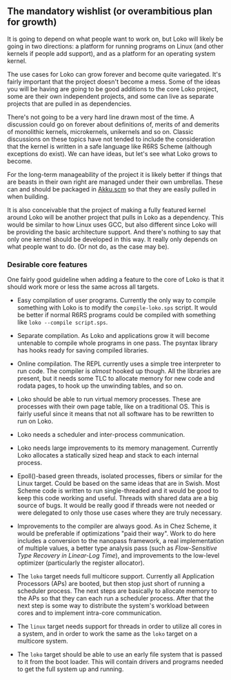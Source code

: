 ## The mandatory wishlist (or overambitious plan for growth)

It is going to depend on what people want to work on, but Loko will
likely be going in two directions: a platform for running programs on
Linux (and other kernels if people add support), and as a platform for
an operating system kernel.

The use cases for Loko can grow forever and become quite variegated.
It's fairly important that the project doesn't become a mess. Some of
the ideas you will be having are going to be good additions to the
core Loko project, some are their own independent projects, and some
can live as separate projects that are pulled in as dependencies.

There's not going to be a very hard line drawn most of the time. A
discussion could go on forever about definitions of, merits of and
demerits of monolithic kernels, microkernels, unikernels and so on.
Classic discussions on these topics have not tended to include the
consideration that the kernel is written in a safe language like R6RS
Scheme (although exceptions do exist). We can have ideas, but let's
see what Loko grows to become.

For the long-term manageability of the project it is likely better if
things that are beasts in their own right are managed under their own
umbrellas. These can and should be packaged
in [Akku.scm](https://akkuscm.org/) so that they are easily pulled
in when building.

It is also conceivable that the project of making a fully featured
kernel around Loko will be another project that pulls in Loko as a
dependency. This would be similar to how Linux uses GCC, but also
different since Loko will be providing the basic architecture support.
And there's nothing to say that only one kernel should be developed in
this way. It really only depends on what people want to do. (Or not
do, as the case may be).

### Desirable core features

One fairly good guideline when adding a feature to the core of Loko is
that it should work more or less the same across all targets.

* Easy compilation of user programs. Currently the only way to compile
  something with Loko is to modify the `compile-loko.sps` script. It
  would be better if normal R6RS programs could be compiled with
  something like `loko --compile script.sps`.

* Separate compilation. As Loko and applications grow it will become
  untenable to compile whole programs in one pass. The psyntax library
  has hooks ready for saving compiled libraries.

* Online compilation. The REPL currently uses a simple tree
  interpreter to run code. The compiler is *almost* hooked up though.
  All the libraries are present, but it needs some TLC to allocate
  memory for new code and rodata pages, to hook up the unwinding
  tables, and so on.

* Loko should be able to run virtual memory processes. These are
  processes with their own page table, like on a traditional OS. This
  is fairly useful since it means that not all software has to be
  rewritten to run on Loko.

* Loko needs a scheduler and inter-process communication.

* Loko needs large improvements to its memory management. Currently
  Loko allocates a statically sized heap and stack to each internal
  process.

* Epoll()-based green threads, isolated processes, fibers or similar
  for the Linux target. Could be based on the same ideas that are in
  Swish. Most Scheme code is written to run single-threaded and it
  would be good to keep this code working and useful. Threads with
  shared data are a big source of bugs. It would be really good if
  threads were not needed or were delegated to only those use cases
  where they are truly necessary.

* Improvements to the compiler are always good. As in Chez Scheme, it
  would be preferable if optimizations "paid their way". Work to do
  here includes a conversion to the nanopass framework, a real
  implementation of multiple values, a better type analysis pass (such
  as _Flow-Sensitive Type Recovery in Linear-Log Time_), and
  improvements to the low-level optimizer (particularly the register
  allocator).

* The `loko` target needs full multicore support. Currently all
  Application Processors (APs) are booted, but then stop just short of
  running a scheduler process. The next steps are basically to
  allocate memory to the APs so that they can each run a scheduler
  process. After that the next step is some way to distribute the
  system's workload between cores and to implement intra-core
  communication.

* The `linux` target needs support for threads in order to utilize all
  cores in a system, and in order to work the same as the `loko`
  target on a multicore system.

* The `loko` target should be able to use an early file system that is
  passed to it from the boot loader. This will contain drivers and
  programs needed to get the full system up and running.
